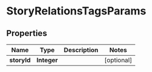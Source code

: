 
# StoryRelationsTagsParams

## Properties
Name | Type | Description | Notes
------------ | ------------- | ------------- | -------------
**storyId** | **Integer** |  |  [optional]




